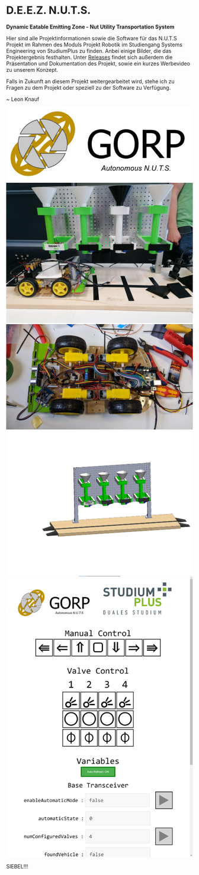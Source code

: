 # D.E.E.Z. N.U.T.S.
**Dynamic Eatable Emitting Zone - Nut Utility Transportation System**

Hier sind alle Projektinformationen sowie die Software für das N.U.T.S Projekt im Rahmen des Moduls Projekt Robotik im Studiengang Systems Engineering von StudiumPlus zu finden.
Anbei einige Bilder, die das Projektergebnis festhalten.
Unter [Releases](https://github.com/leonknauf/robotik-projekt-master-se/releases/tag/release) findet sich außerdem die Präsentation und Dokumentation des Projekt, sowie ein kurzes Werbevideo zu unserem Konzept.

Falls in Zukunft an diesem Projekt weitergearbeitet wird, stehe ich zu Fragen zu dem Projekt oder speziell zu der Software zu Verfügung.

~ Leon Knauf

![GORP](https://github.com/leonknauf/robotik-projekt-master-se/blob/b39c87643e0177a3eba207d60eb9127ed6aac499/media/images/gorp2.jpeg)
![Vehicle at Station](https://github.com/leonknauf/robotik-projekt-master-se/blob/b39c87643e0177a3eba207d60eb9127ed6aac499/media/images/atv%20at%20station2.jpeg)
![Vehicle](https://github.com/leonknauf/robotik-projekt-master-se/blob/b39c87643e0177a3eba207d60eb9127ed6aac499/media/images/atv%20top.jpeg)
![Station](https://github.com/leonknauf/robotik-projekt-master-se/blob/b39c87643e0177a3eba207d60eb9127ed6aac499/media/images/stage%202%20model_2.jpeg)
![Webinterface](https://github.com/leonknauf/robotik-projekt-master-se/blob/b39c87643e0177a3eba207d60eb9127ed6aac499/media/images/webinterface.jpeg)

SIEBEL!!!

